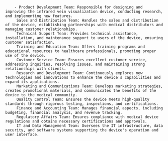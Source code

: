 		- Product Development Team: Responsible for designing and improving the infrared vein visualization device, conducting research, and implementing new features.
		 Sales and Distribution Team: Handles the sales and distribution of the device, establishing partnerships with medical distributors and managing customer relationships.
		 Technical Support Team: Provides technical assistance, installation, and maintenance support to users of the device, ensuring customer satisfaction.
		 Training and Education Team: Offers training programs and educational resources to healthcare professionals, promoting proper use of the device.
		 Customer Service Team: Ensures excellent customer service, addressing inquiries, resolving issues, and maintaining strong relationships with clients.
		 Research and Development Team: Continuously explores new technologies and innovations to enhance the device's capabilities and expand its applications.
		 Marketing and Communications Team: Develops marketing strategies, creates promotional materials, and communicates the benefits of the device to the medical community.
		 Quality Control Team: Ensures the device meets high-quality standards through rigorous testing, inspections, and certifications.
		 Finance and Accounting Team: Manages financial aspects, including budgeting, financial analysis, and revenue tracking.
		 Regulatory Affairs Team: Ensures compliance with medical device regulations and obtains necessary certifications and approvals.
		 IT and Data Management Team: Oversees the IT infrastructure, data security, and software systems supporting the device's operation and user interface.




